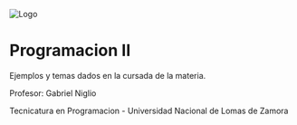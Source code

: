 
![Logo](https://cdn.icon-icons.com/icons2/2699/PNG/512/java_logo_icon_168609.png)


# Programacion II

Ejemplos y temas dados en la cursada de la materia.

Profesor: Gabriel Niglio

Tecnicatura en Programacion - Universidad Nacional de Lomas de Zamora


